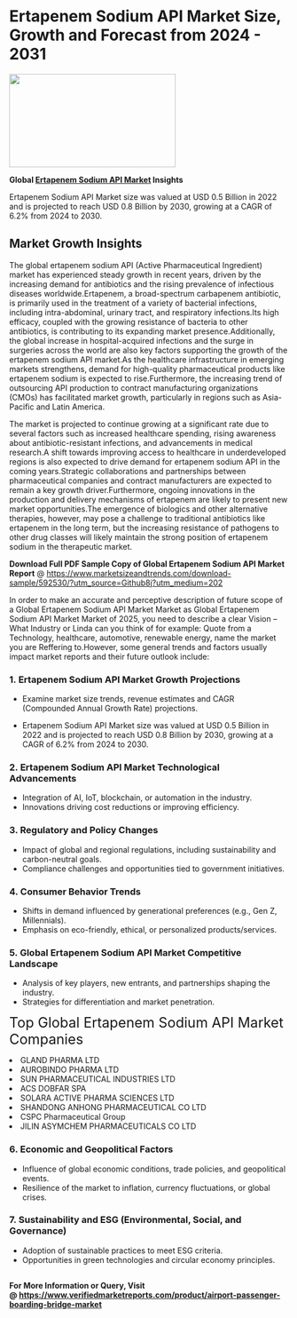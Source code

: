 <H1>Ertapenem Sodium API Market Size, Growth and Forecast from 2024 - 2031</H1><img class="aligncenter size-medium wp-image-584254" src="https://thirdeyenews.in/wp-content/uploads/2024/09/Global-Market-Research-300x168.jpeg" alt="" width="300" height="168" /><p><strong>Global&nbsp;<a href="https://www.marketsizeandtrends.com/download-sample/592530/?utm_source=Github8j?utm_medium=202">Ertapenem Sodium API Market</a> Insights</strong></p><p>Ertapenem Sodium API Market size was valued at USD 0.5 Billion in 2022 and is projected to reach USD 0.8 Billion by 2030, growing at a CAGR of 6.2% from 2024 to 2030.</p><p><h2>Market Growth Insights</h2> <p>The global ertapenem sodium API (Active Pharmaceutical Ingredient) market has experienced steady growth in recent years, driven by the increasing demand for antibiotics and the rising prevalence of infectious diseases worldwide.Ertapenem, a broad-spectrum carbapenem antibiotic, is primarily used in the treatment of a variety of bacterial infections, including intra-abdominal, urinary tract, and respiratory infections.Its high efficacy, coupled with the growing resistance of bacteria to other antibiotics, is contributing to its expanding market presence.Additionally, the global increase in hospital-acquired infections and the surge in surgeries across the world are also key factors supporting the growth of the ertapenem sodium API market.As the healthcare infrastructure in emerging markets strengthens, demand for high-quality pharmaceutical products like ertapenem sodium is expected to rise.Furthermore, the increasing trend of outsourcing API production to contract manufacturing organizations (CMOs) has facilitated market growth, particularly in regions such as Asia-Pacific and Latin America.</p> <p>The market is projected to continue growing at a significant rate due to several factors such as increased healthcare spending, rising awareness about antibiotic-resistant infections, and advancements in medical research.A shift towards improving access to healthcare in underdeveloped regions is also expected to drive demand for ertapenem sodium API in the coming years.Strategic collaborations and partnerships between pharmaceutical companies and contract manufacturers are expected to remain a key growth driver.Furthermore, ongoing innovations in the production and delivery mechanisms of ertapenem are likely to present new market opportunities.The emergence of biologics and other alternative therapies, however, may pose a challenge to traditional antibiotics like ertapenem in the long term, but the increasing resistance of pathogens to other drug classes will likely maintain the strong position of ertapenem sodium in the therapeutic market.<p><span class=""><strong>Download Full PDF Sample Copy of Global Ertapenem Sodium API Market Report</strong> @ <a href="https://www.marketsizeandtrends.com/download-sample/592530/?utm_source=Github8j?utm_medium=202" target="_blank">https://www.marketsizeandtrends.com/download-sample/592530/?utm_source=Github8j?utm_medium=202</a></span></p><p>In order to make an accurate and perceptive description of future scope of a Global&nbsp;Ertapenem Sodium API Market Market as Global&nbsp;Ertapenem Sodium API Market Market of 2025, you need to describe a clear Vision &ndash; What Industry or Linda can you think of for example: Quote from a Technology, healthcare, automotive, renewable energy, name the market you are Reffering to.However, some general trends and factors usually impact market reports and their future outlook include:</p><h3>1.&nbsp;<strong>Ertapenem Sodium API Market Growth Projections</strong></h3><ul><li>Examine market size trends, revenue estimates and CAGR (Compounded Annual Growth Rate) projections.</li><li><p>Ertapenem Sodium API Market size was valued at USD 0.5 Billion in 2022 and is projected to reach USD 0.8 Billion by 2030, growing at a CAGR of 6.2% from 2024 to 2030.</p></li></ul><h3>2.&nbsp;<strong>Ertapenem Sodium API Market Technological Advancements</strong></h3><ul><li>Integration of AI, IoT, blockchain, or automation in the industry.</li><li>Innovations driving cost reductions or improving efficiency.</li></ul><h3>3.&nbsp;<strong>Regulatory and Policy Changes</strong></h3><ul><li>Impact of global and regional regulations, including sustainability and carbon-neutral goals.</li><li>Compliance challenges and opportunities tied to government initiatives.</li></ul><h3>4.&nbsp;<strong>Consumer Behavior Trends</strong></h3><ul><li>Shifts in demand influenced by generational preferences (e.g., Gen Z, Millennials).</li><li>Emphasis on eco-friendly, ethical, or personalized products/services.</li></ul><h3>5.&nbsp;<strong>Global Ertapenem Sodium API Market Competitive Landscape</strong></h3><ul><li>Analysis of key players, new entrants, and partnerships shaping the industry.</li><li>Strategies for differentiation and market penetration.</li></ul><p data-pm-slice="1 1 []"><span style="color: inherit; font-family: inherit; font-size: 25px;">Top Global Ertapenem Sodium API Market Companies</span></p><div class="" data-test-id=""><p><li>GLAND PHARMA LTD</li><li> AUROBINDO PHARMA LTD</li><li> SUN PHARMACEUTICAL INDUSTRIES LTD</li><li> ACS DOBFAR SPA</li><li> SOLARA ACTIVE PHARMA SCIENCES LTD</li><li> SHANDONG ANHONG PHARMACEUTICAL CO LTD</li><li> CSPC Pharmaceutical Group</li><li> JILIN ASYMCHEM PHARMACEUTICALS CO LTD</li></p></div><h3>6.&nbsp;<strong>Economic and Geopolitical Factors</strong></h3><ul><li>Influence of global economic conditions, trade policies, and geopolitical events.</li><li>Resilience of the market to inflation, currency fluctuations, or global crises.</li></ul><h3>7.&nbsp;<strong>Sustainability and ESG (Environmental, Social, and Governance)</strong></h3><ul><li>Adoption of sustainable practices to meet ESG criteria.</li><li>Opportunities in green technologies and circular economy principles.</li></ul><h2><strong style="font-size: 14px;">For More Information or Query, Visit @&nbsp;</strong><a style="background-color: #ffffff; font-size: 14px;" href="https://www.marketsizeandtrends.com/report/ertapenem-sodium-api-market/" target="_blank">https://www.verifiedmarketreports.com/product/airport-passenger-boarding-bridge-market</a></h2>